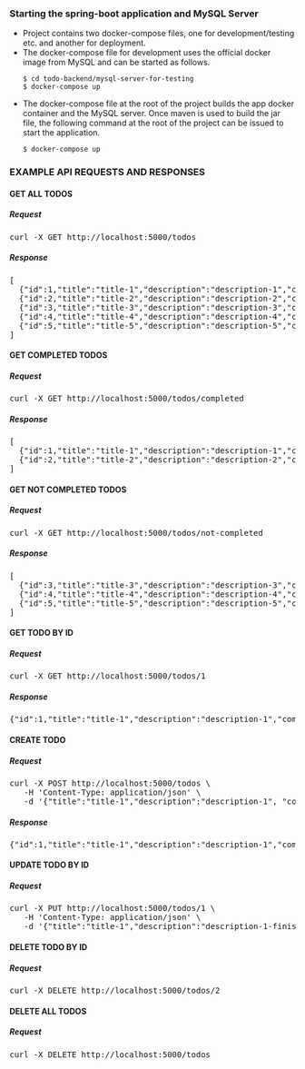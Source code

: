 ### Starting the spring-boot application and MySQL Server
- Project contains two docker-compose files, one for development/testing etc. and another for deployment.
- The docker-compose file for development uses the official docker image from MySQL and can be started as follows.
  ```
  $ cd todo-backend/mysql-server-for-testing
  $ docker-compose up
  ```
- The docker-compose file at the root of the project builds the app docker container and the MySQL server. Once maven is used to build the jar file, the following command at the root of the project can be issued to start the application.
  ```
  $ docker-compose up
  ```

### EXAMPLE API REQUESTS AND RESPONSES
#### GET ALL TODOS
##### Request
<pre>
curl -X GET http://localhost:5000/todos
</pre>
##### Response
<pre>
[
  {"id":1,"title":"title-1","description":"description-1","completed":false},
  {"id":2,"title":"title-2","description":"description-2","completed":false},
  {"id":3,"title":"title-3","description":"description-3","completed":false},
  {"id":4,"title":"title-4","description":"description-4","completed":false},
  {"id":5,"title":"title-5","description":"description-5","completed":false}
]
</pre>

#### GET COMPLETED TODOS
##### Request
<pre>
curl -X GET http://localhost:5000/todos/completed
</pre>
##### Response
<pre>
[
  {"id":1,"title":"title-1","description":"description-1","completed":true},
  {"id":2,"title":"title-2","description":"description-2","completed":true},
]
</pre>

#### GET NOT COMPLETED TODOS
##### Request
<pre>
curl -X GET http://localhost:5000/todos/not-completed
</pre>
##### Response
<pre>
[
  {"id":3,"title":"title-3","description":"description-3","completed":false},
  {"id":4,"title":"title-4","description":"description-4","completed":false},
  {"id":5,"title":"title-5","description":"description-5","completed":false}
]
</pre>


#### GET TODO BY ID
##### Request
<pre>
curl -X GET http://localhost:5000/todos/1
</pre>
##### Response
<pre>
{"id":1,"title":"title-1","description":"description-1","completed":false}
</pre>

#### CREATE TODO
##### Request
<pre>
curl -X POST http://localhost:5000/todos \
   -H 'Content-Type: application/json' \
   -d '{"title":"title-1","description":"description-1", "completed": false}'
</pre>
##### Response
<pre>
{"id":1,"title":"title-1","description":"description-1","completed":false}
</pre>

#### UPDATE TODO BY ID
##### Request
<pre>
curl -X PUT http://localhost:5000/todos/1 \
   -H 'Content-Type: application/json' \
   -d '{"title":"title-1","description":"description-1-finished", "completed": true}'
</pre>

#### DELETE TODO BY ID
##### Request
<pre>
curl -X DELETE http://localhost:5000/todos/2
</pre>

#### DELETE ALL TODOS
##### Request
<pre>
curl -X DELETE http://localhost:5000/todos
</pre>

